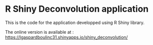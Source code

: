 # R Shiny Deconvolution application 

This is the code for the application developped using R Shiny library.

The online version is available at : https://lgaspardboulinc31.shinyapps.io/shiny_deconvolution/



